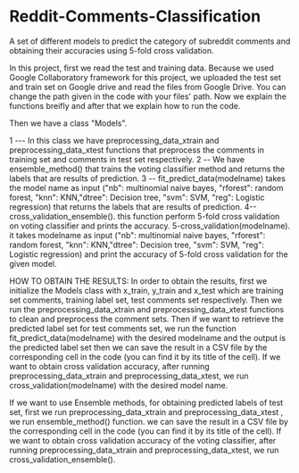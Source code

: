 # Reddit-Comments-Classification
A set of different models to predict the category of subreddit comments and obtaining their accuracies using 5-fold cross validation.

In this project, first we read the test and training data. Because we used Google Collaboratory framework for this project, we uploaded the test set and train set on Google drive and read the files from Google Drive. You can change the path given in the code with your files' path. Now we explain the functions breifly and after that we explain how to run the code.


Then we have a class "Models". 

1 --- In this class we have preprocessing_data_xtrain and preprocessing_data_xtest functions that preprocess the comments in training set and comments in test set respectively. 
2 -- We have ensemble_method() that trains the voting classifier method and returns the labels that are results of prediction.
3 --  fit_predict_data(modelname) takes the model name as input ("nb": multinomial naive bayes, "rforest": random forest, "knn": KNN,"dtree": Decision tree, "svm": SVM, "reg": Logistic regression) that returns the labels that are results of prediction.
4--cross_validation_ensemble(). this function perform 5-fold cross validation on voting classifier and prints the accuracy.
5-cross_validation(modelname). it takes modelname as input ("nb": multinomial naive bayes, "rforest": random forest, "knn": KNN,"dtree": Decision tree, "svm": SVM, "reg": Logistic regression) and print the accuracy of 5-fold cross validation for the given model.


HOW TO OBTAIN THE RESULTS:
In order to obtain the results, first we initialize the Models class with x_train, y_train and x_test which are training set comments, training label set, test comments set respectively. Then we run the preprocessing_data_xtrain and preprocessing_data_xtest functions to clean and preprocess the comment sets. Then if we want to retrieve the predicted label set for test comments set, we run the function fit_predict_data(modelname) with the desired modelname and the output is the predicted label set then we can save the result in a CSV file by the corresponding cell in the code (you can find it by its title of the cell). If we want to obtain cross validation accuracy, after running preprocessing_data_xtrain and preprocessing_data_xtest, we run cross_validation(modelname) with the desired model name.

If we want to use Ensemble methods, for obtaining predicted labels of test set, first we run preprocessing_data_xtrain and preprocessing_data_xtest , we run ensemble_method() function. we can save the result in a CSV file by the corresponding cell in the code (you can find it by its title of the cell). 
If we want to obtain cross validation accuracy of the voting classifier, after running preprocessing_data_xtrain and preprocessing_data_xtest, we run cross_validation_ensemble(). 
